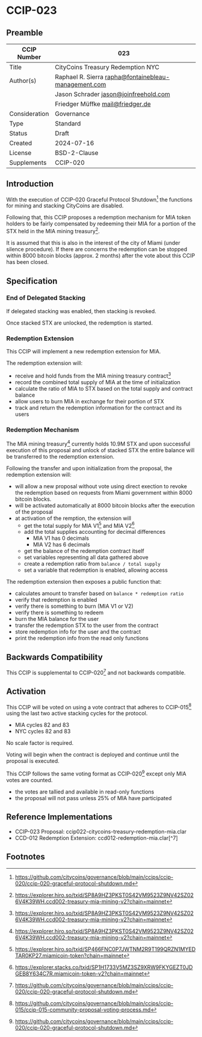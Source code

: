 # CCIP-023

## Preamble

| CCIP Number   | 023                                                  |
| ------------- | ---------------------------------------------------- |
| Title         | CityCoins Treasury Redemption NYC                    |
| Author(s)     | Raphael R. Sierra rapha@fontainebleau-management.com |
|               | Jason Schrader jason@joinfreehold.com                |
|               | Friedger Müffke mail@friedger.de                     |
| Consideration | Governance                                           |
| Type          | Standard                                             |
| Status        | Draft                                                |
| Created       | 2024-07-16                                           |
| License       | BSD-2-Clause                                         |
| Supplements   | CCIP-020                                             |

## Introduction

With the execution of CCIP-020 Graceful Protocol Shutdown[^1] the functions for mining and stacking CityCoins are disabled.

Following that, this CCIP proposes a redemption mechanism for MIA token holders to be fairly compensated by redeeming their MIA for a portion of the STX held in the MIA mining treasury[^2].

It is assumed that this is also in the interest of the city of Miami (under silence procedure). If there are concerns the redemption can be stopped within 8000 bitcoin blocks (approx. 2 months) after the vote about this CCIP has been closed.

## Specification

### End of Delegated Stacking

If delegated stacking was enabled, then stacking is revoked.

Once stacked STX are unlocked, the redemption is started.

### Redemption Extension

This CCIP will implement a new redemption extension for MIA.

The redemption extension will:

- receive and hold funds from the MIA mining treasury contract[^2]
- record the combined total supply of MIA at the time of initialization
- calculate the ratio of MIA to STX based on the total supply and contract balance
- allow users to burn MIA in exchange for their portion of STX
- track and return the redemption information for the contract and its users

### Redemption Mechanism

The MIA mining treasury[^2] currently holds 10.9M STX and upon successful execution of this proposal and unlock of stacked STX the entire balance will be transferred to the redemption extension.

Following the transfer and upon initialization from the proposal, the redemption extension will:

- will allow a new proposal without vote using direct exection to revoke the redemption based on requests from Miami government within 8000 bitcoin blocks.
- will be activated automatically at 8000 bitcoin blocks after the execution of the proposal
- at activation of the remption, the extension will
  - get the total supply for MIA V1[^3] and MIA V2[^4]
  - add the total supplies accounting for decimal differences
    - MIA V1 has 0 decimals
    - MIA V2 has 6 decimals
  - get the balance of the redemption contract itself
  - set variables representing all data gathered above
  - create a redemption ratio from `balance / total supply`
  - set a variable that redemption is enabled, allowing access

The redemption extension then exposes a public function that:

- calculates amount to transfer based on `balance * redemption ratio`
- verify that redemption is enabled
- verify there is something to burn (MIA V1 or V2)
- verify there is something to redeem
- burn the MIA balance for the user
- transfer the redemption STX to the user from the contract
- store redemption info for the user and the contract
- print the redemption info from the read only functions

## Backwards Compatibility

This CCIP is supplemental to CCIP-020[^1] and not backwards compatible.

## Activation

This CCIP will be voted on using a vote contract that adheres to CCIP-015[^5] using the last two active stacking cycles for the protocol.

- MIA cycles 82 and 83
- NYC cycles 82 and 83

No scale factor is required.

Voting will begin when the contract is deployed and continue until the proposal is executed.

This CCIP follows the same voting format as CCIP-020[^1] except only MIA votes are counted.

- the votes are tallied and available in read-only functions
- the proposal will not pass unless 25% of MIA have participated

## Reference Implementations

- CCIP-023 Proposal: ccip022-citycoins-treasury-redemption-mia.clar
- CCD-012 Redemption Extension: ccd012-redemption-mia.clar[^7]

## Footnotes

[^1]: https://github.com/citycoins/governance/blob/main/ccips/ccip-020/ccip-020-graceful-protocol-shutdown.md
[^2]: https://explorer.hiro.so/txid/SP8A9HZ3PKST0S42VM9523Z9NV42SZ026V4K39WH.ccd002-treasury-mia-mining-v2?chain=mainnet
[^3]: https://explorer.hiro.so/txid/SP466FNC0P7JWTNM2R9T199QRZN1MYEDTAR0KP27.miamicoin-token?chain=mainnet
[^4]: https://explorer.stacks.co/txid/SP1H1733V5MZ3SZ9XRW9FKYGEZT0JDGEB8Y634C7R.miamicoin-token-v2?chain=mainnet
[^5]: https://github.com/citycoins/governance/blob/main/ccips/ccip-015/ccip-015-community-proposal-voting-process.md
